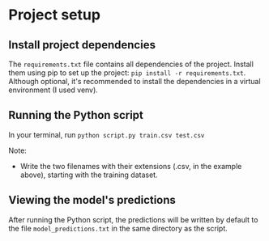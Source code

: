 # Project setup

## Install project dependencies
The `requirements.txt` file contains all dependencies of the project. Install them using pip to set up the project: `pip install -r requirements.txt`. Although optional, it's recommended to install the dependencies in a virtual environment (I used venv).

## Running the Python script
In your terminal, run `python script.py train.csv test.csv`

Note: 
* Write the two filenames with their extensions (.csv, in the example above), starting with the training dataset.

## Viewing the model's predictions
After running the Python script, the predictions will be written by default to the file `model_predictions.txt` in the same directory as the script.